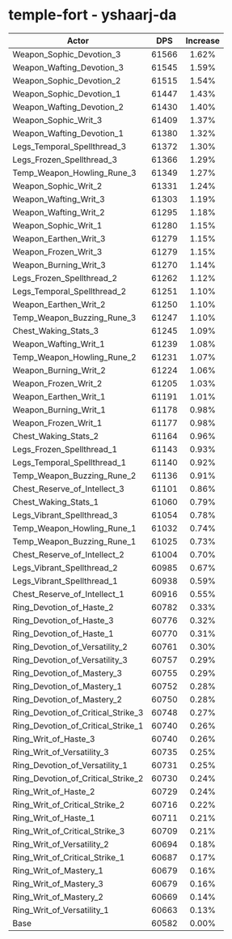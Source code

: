 # temple-fort - yshaarj-da
| Actor | DPS | Increase |
|---|:---:|:---:|
|Weapon_Sophic_Devotion_3|61566|1.62%|
|Weapon_Wafting_Devotion_3|61545|1.59%|
|Weapon_Sophic_Devotion_2|61515|1.54%|
|Weapon_Sophic_Devotion_1|61447|1.43%|
|Weapon_Wafting_Devotion_2|61430|1.40%|
|Weapon_Sophic_Writ_3|61409|1.37%|
|Weapon_Wafting_Devotion_1|61380|1.32%|
|Legs_Temporal_Spellthread_3|61372|1.30%|
|Legs_Frozen_Spellthread_3|61366|1.29%|
|Temp_Weapon_Howling_Rune_3|61349|1.27%|
|Weapon_Sophic_Writ_2|61331|1.24%|
|Weapon_Wafting_Writ_3|61303|1.19%|
|Weapon_Wafting_Writ_2|61295|1.18%|
|Weapon_Sophic_Writ_1|61280|1.15%|
|Weapon_Earthen_Writ_3|61279|1.15%|
|Weapon_Frozen_Writ_3|61279|1.15%|
|Weapon_Burning_Writ_3|61270|1.14%|
|Legs_Frozen_Spellthread_2|61262|1.12%|
|Legs_Temporal_Spellthread_2|61251|1.10%|
|Weapon_Earthen_Writ_2|61250|1.10%|
|Temp_Weapon_Buzzing_Rune_3|61247|1.10%|
|Chest_Waking_Stats_3|61245|1.09%|
|Weapon_Wafting_Writ_1|61239|1.08%|
|Temp_Weapon_Howling_Rune_2|61231|1.07%|
|Weapon_Burning_Writ_2|61224|1.06%|
|Weapon_Frozen_Writ_2|61205|1.03%|
|Weapon_Earthen_Writ_1|61191|1.01%|
|Weapon_Burning_Writ_1|61178|0.98%|
|Weapon_Frozen_Writ_1|61177|0.98%|
|Chest_Waking_Stats_2|61164|0.96%|
|Legs_Frozen_Spellthread_1|61143|0.93%|
|Legs_Temporal_Spellthread_1|61140|0.92%|
|Temp_Weapon_Buzzing_Rune_2|61136|0.91%|
|Chest_Reserve_of_Intellect_3|61101|0.86%|
|Chest_Waking_Stats_1|61060|0.79%|
|Legs_Vibrant_Spellthread_3|61054|0.78%|
|Temp_Weapon_Howling_Rune_1|61032|0.74%|
|Temp_Weapon_Buzzing_Rune_1|61025|0.73%|
|Chest_Reserve_of_Intellect_2|61004|0.70%|
|Legs_Vibrant_Spellthread_2|60985|0.67%|
|Legs_Vibrant_Spellthread_1|60938|0.59%|
|Chest_Reserve_of_Intellect_1|60916|0.55%|
|Ring_Devotion_of_Haste_2|60782|0.33%|
|Ring_Devotion_of_Haste_3|60776|0.32%|
|Ring_Devotion_of_Haste_1|60770|0.31%|
|Ring_Devotion_of_Versatility_2|60761|0.30%|
|Ring_Devotion_of_Versatility_3|60757|0.29%|
|Ring_Devotion_of_Mastery_3|60755|0.29%|
|Ring_Devotion_of_Mastery_1|60752|0.28%|
|Ring_Devotion_of_Mastery_2|60750|0.28%|
|Ring_Devotion_of_Critical_Strike_3|60748|0.27%|
|Ring_Devotion_of_Critical_Strike_1|60740|0.26%|
|Ring_Writ_of_Haste_3|60740|0.26%|
|Ring_Writ_of_Versatility_3|60735|0.25%|
|Ring_Devotion_of_Versatility_1|60731|0.25%|
|Ring_Devotion_of_Critical_Strike_2|60730|0.24%|
|Ring_Writ_of_Haste_2|60729|0.24%|
|Ring_Writ_of_Critical_Strike_2|60716|0.22%|
|Ring_Writ_of_Haste_1|60711|0.21%|
|Ring_Writ_of_Critical_Strike_3|60709|0.21%|
|Ring_Writ_of_Versatility_2|60694|0.18%|
|Ring_Writ_of_Critical_Strike_1|60687|0.17%|
|Ring_Writ_of_Mastery_1|60679|0.16%|
|Ring_Writ_of_Mastery_3|60679|0.16%|
|Ring_Writ_of_Mastery_2|60669|0.14%|
|Ring_Writ_of_Versatility_1|60663|0.13%|
|Base|60582|0.00%|
